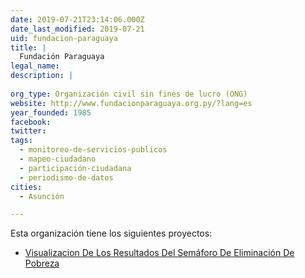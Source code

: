 ```yaml
---
date: 2019-07-21T23:14:06.000Z
date_last_modified: 2019-07-21
uid: fundacion-paraguaya
title: |
  Fundación Paraguaya
legal_name: 
description: |
  
org_type: Organización civil sin fines de lucro (ONG)
website: http://www.fundacionparaguaya.org.py/?lang=es
year_founded: 1985
facebook: 
twitter: 
tags:
  - monitoreo-de-servicios-publicos
  - mapeo-ciudadano
  - participación-ciudadana
  - periodismo-de-datos
cities: 
  - Asunción

---
```


Esta organización tiene los siguientes proyectos:

- [Visualizacion De Los Resultados Del Semáforo De Eliminación De Pobreza](/proyectos/visualizacion-de-los-resultados-del-semaforo-de-eliminacion-de-pobreza)
